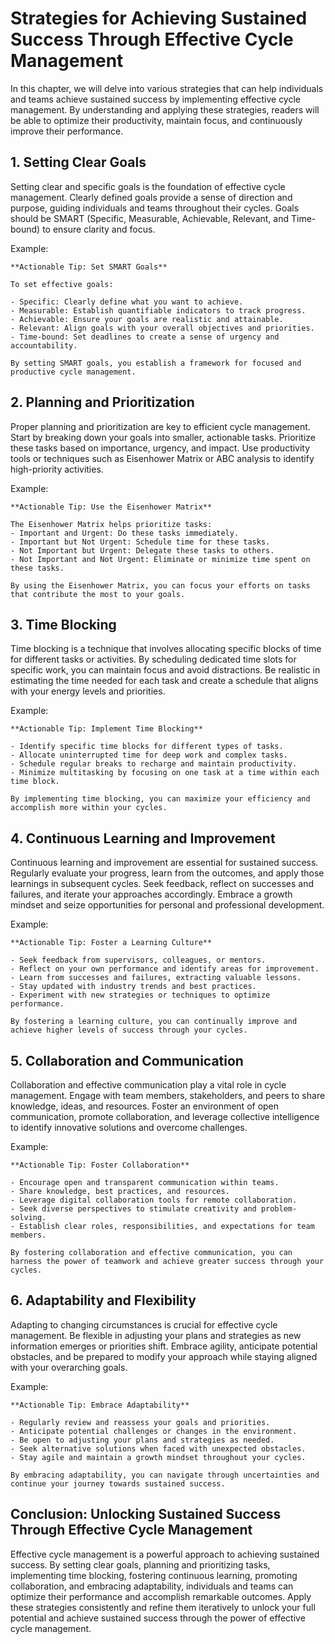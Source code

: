 Strategies for Achieving Sustained Success Through Effective Cycle Management
========================================================================================

In this chapter, we will delve into various strategies that can help individuals and teams achieve sustained success by implementing effective cycle management. By understanding and applying these strategies, readers will be able to optimize their productivity, maintain focus, and continuously improve their performance.

**1. Setting Clear Goals**
--------------------------

Setting clear and specific goals is the foundation of effective cycle management. Clearly defined goals provide a sense of direction and purpose, guiding individuals and teams throughout their cycles. Goals should be SMART (Specific, Measurable, Achievable, Relevant, and Time-bound) to ensure clarity and focus.

Example:

    **Actionable Tip: Set SMART Goals**

    To set effective goals:

    - Specific: Clearly define what you want to achieve.
    - Measurable: Establish quantifiable indicators to track progress.
    - Achievable: Ensure your goals are realistic and attainable.
    - Relevant: Align goals with your overall objectives and priorities.
    - Time-bound: Set deadlines to create a sense of urgency and accountability.

    By setting SMART goals, you establish a framework for focused and productive cycle management.

**2. Planning and Prioritization**
----------------------------------

Proper planning and prioritization are key to efficient cycle management. Start by breaking down your goals into smaller, actionable tasks. Prioritize these tasks based on importance, urgency, and impact. Use productivity tools or techniques such as Eisenhower Matrix or ABC analysis to identify high-priority activities.

Example:

    **Actionable Tip: Use the Eisenhower Matrix**

    The Eisenhower Matrix helps prioritize tasks:
    - Important and Urgent: Do these tasks immediately.
    - Important but Not Urgent: Schedule time for these tasks.
    - Not Important but Urgent: Delegate these tasks to others.
    - Not Important and Not Urgent: Eliminate or minimize time spent on these tasks.

    By using the Eisenhower Matrix, you can focus your efforts on tasks that contribute the most to your goals.

**3. Time Blocking**
--------------------

Time blocking is a technique that involves allocating specific blocks of time for different tasks or activities. By scheduling dedicated time slots for specific work, you can maintain focus and avoid distractions. Be realistic in estimating the time needed for each task and create a schedule that aligns with your energy levels and priorities.

Example:

    **Actionable Tip: Implement Time Blocking**

    - Identify specific time blocks for different types of tasks.
    - Allocate uninterrupted time for deep work and complex tasks.
    - Schedule regular breaks to recharge and maintain productivity.
    - Minimize multitasking by focusing on one task at a time within each time block.

    By implementing time blocking, you can maximize your efficiency and accomplish more within your cycles.

**4. Continuous Learning and Improvement**
------------------------------------------

Continuous learning and improvement are essential for sustained success. Regularly evaluate your progress, learn from the outcomes, and apply those learnings in subsequent cycles. Seek feedback, reflect on successes and failures, and iterate your approaches accordingly. Embrace a growth mindset and seize opportunities for personal and professional development.

Example:

    **Actionable Tip: Foster a Learning Culture**

    - Seek feedback from supervisors, colleagues, or mentors.
    - Reflect on your own performance and identify areas for improvement.
    - Learn from successes and failures, extracting valuable lessons.
    - Stay updated with industry trends and best practices.
    - Experiment with new strategies or techniques to optimize performance.

    By fostering a learning culture, you can continually improve and achieve higher levels of success through your cycles.

**5. Collaboration and Communication**
--------------------------------------

Collaboration and effective communication play a vital role in cycle management. Engage with team members, stakeholders, and peers to share knowledge, ideas, and resources. Foster an environment of open communication, promote collaboration, and leverage collective intelligence to identify innovative solutions and overcome challenges.

Example:

    **Actionable Tip: Foster Collaboration**

    - Encourage open and transparent communication within teams.
    - Share knowledge, best practices, and resources.
    - Leverage digital collaboration tools for remote collaboration.
    - Seek diverse perspectives to stimulate creativity and problem-solving.
    - Establish clear roles, responsibilities, and expectations for team members.

    By fostering collaboration and effective communication, you can harness the power of teamwork and achieve greater success through your cycles.

**6. Adaptability and Flexibility**
-----------------------------------

Adapting to changing circumstances is crucial for effective cycle management. Be flexible in adjusting your plans and strategies as new information emerges or priorities shift. Embrace agility, anticipate potential obstacles, and be prepared to modify your approach while staying aligned with your overarching goals.

Example:

    **Actionable Tip: Embrace Adaptability**

    - Regularly review and reassess your goals and priorities.
    - Anticipate potential challenges or changes in the environment.
    - Be open to adjusting your plans and strategies as needed.
    - Seek alternative solutions when faced with unexpected obstacles.
    - Stay agile and maintain a growth mindset throughout your cycles.

    By embracing adaptability, you can navigate through uncertainties and continue your journey towards sustained success.

**Conclusion: Unlocking Sustained Success Through Effective Cycle Management**
------------------------------------------------------------------------------

Effective cycle management is a powerful approach to achieving sustained success. By setting clear goals, planning and prioritizing tasks, implementing time blocking, fostering continuous learning, promoting collaboration, and embracing adaptability, individuals and teams can optimize their performance and accomplish remarkable outcomes. Apply these strategies consistently and refine them iteratively to unlock your full potential and achieve sustained success through the power of effective cycle management.
